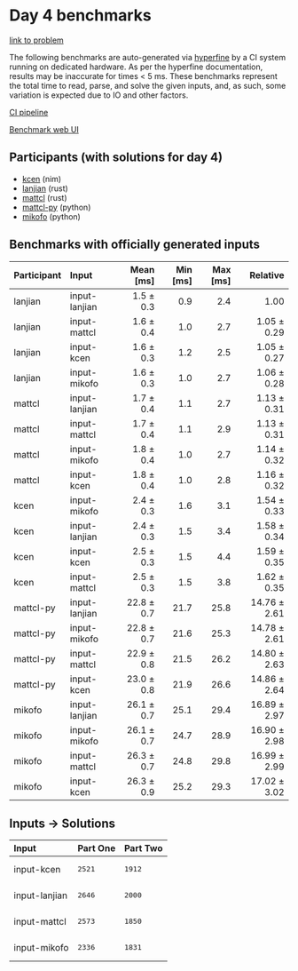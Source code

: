 # Day 4 benchmarks

[link to problem](https://adventofcode.com/2024/day/4)

The following benchmarks are auto-generated via
[hyperfine](https://github.com/sharkdp/hyperfine) by a CI system running on
dedicated hardware. As per the hyperfine documentation, results may be
inaccurate for times < 5 ms. These benchmarks represent the total time to read,
parse, and solve the given inputs, and, as such, some variation is expected due
to IO and other factors.

[CI pipeline](http://ci.papercode.net:8080/teams/main/pipelines/aoc2024)

[Benchmark web UI](https://aoc.ancalagon.black)


## Participants (with solutions for day 4)

- [kcen](https://github.com/kcen/aoc2024) (nim)
- [lanjian](https://github.com/lanjian/aoc-2024) (rust)
- [mattcl](https://github.com/mattcl/aoc2024) (rust)
- [mattcl-py](https://github.com/mattcl/aoc2024-py) (python)
- [mikofo](https://github.com/mikofo/aoc2024) (python)


## Benchmarks with officially generated inputs

| Participant | Input | Mean [ms] | Min [ms] | Max [ms] | Relative |
|:---|:---|---:|---:|---:|---:|
| lanjian | input-lanjian | 1.5 ± 0.3 | 0.9 | 2.4 | 1.00 |
| lanjian | input-mattcl | 1.6 ± 0.4 | 1.0 | 2.7 | 1.05 ± 0.29 |
| lanjian | input-kcen | 1.6 ± 0.3 | 1.2 | 2.5 | 1.05 ± 0.27 |
| lanjian | input-mikofo | 1.6 ± 0.3 | 1.0 | 2.7 | 1.06 ± 0.28 |
| mattcl | input-lanjian | 1.7 ± 0.4 | 1.1 | 2.7 | 1.13 ± 0.31 |
| mattcl | input-mattcl | 1.7 ± 0.4 | 1.1 | 2.9 | 1.13 ± 0.31 |
| mattcl | input-mikofo | 1.8 ± 0.4 | 1.0 | 2.7 | 1.14 ± 0.32 |
| mattcl | input-kcen | 1.8 ± 0.4 | 1.0 | 2.8 | 1.16 ± 0.32 |
| kcen | input-mikofo | 2.4 ± 0.3 | 1.6 | 3.1 | 1.54 ± 0.33 |
| kcen | input-lanjian | 2.4 ± 0.3 | 1.5 | 3.4 | 1.58 ± 0.34 |
| kcen | input-kcen | 2.5 ± 0.3 | 1.5 | 4.4 | 1.59 ± 0.35 |
| kcen | input-mattcl | 2.5 ± 0.3 | 1.5 | 3.8 | 1.62 ± 0.35 |
| mattcl-py | input-lanjian | 22.8 ± 0.7 | 21.7 | 25.8 | 14.76 ± 2.61 |
| mattcl-py | input-mikofo | 22.8 ± 0.7 | 21.6 | 25.3 | 14.78 ± 2.61 |
| mattcl-py | input-mattcl | 22.9 ± 0.8 | 21.5 | 26.2 | 14.80 ± 2.63 |
| mattcl-py | input-kcen | 23.0 ± 0.8 | 21.9 | 26.6 | 14.86 ± 2.64 |
| mikofo | input-lanjian | 26.1 ± 0.7 | 25.1 | 29.4 | 16.89 ± 2.97 |
| mikofo | input-mikofo | 26.1 ± 0.7 | 24.7 | 28.9 | 16.90 ± 2.98 |
| mikofo | input-mattcl | 26.3 ± 0.7 | 24.8 | 29.8 | 16.99 ± 2.99 |
| mikofo | input-kcen | 26.3 ± 0.9 | 25.2 | 29.3 | 17.02 ± 3.02 |


## Inputs -> Solutions

| Input | Part One | Part Two |
|:---|:---|:---|
|input-kcen|<pre>2521</pre>|<pre>1912</pre>|
|input-lanjian|<pre>2646</pre>|<pre>2000</pre>|
|input-mattcl|<pre>2573</pre>|<pre>1850</pre>|
|input-mikofo|<pre>2336</pre>|<pre>1831</pre>|